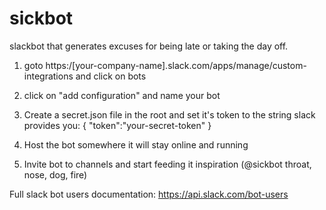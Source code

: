 # sickbot
slackbot that generates excuses for being late or taking the day off.

1) goto https:/[your-company-name].slack.com/apps/manage/custom-integrations and click on bots

2) click on "add configuration" and name your bot

3) Create a secret.json file in the root and set it's token to the string slack provides you: { "token":"your-secret-token" }

4) Host the bot somewhere it will stay online and running

5) Invite bot to channels and start feeding it inspiration (@sickbot throat, nose, dog, fire)


Full slack bot users documentation: https://api.slack.com/bot-users
